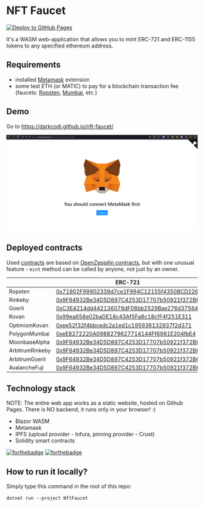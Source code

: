 # NFT Faucet
[![Deploy to GitHub Pages](https://github.com/darkcodi/nft-faucet/actions/workflows/main.yml/badge.svg?branch=main)](https://github.com/darkcodi/nft-faucet/actions/workflows/main.yml)  
  
It's a WASM web-application that allows you to mint ERC-721 and ERC-1155 tokens to any specified ethereum address.
  
## Requirements
- installed [Metamask](https://metamask.io/download/) extension
- some test ETH (or MATIC) to pay for a blockchain transaction fee  
(faucets: [Ropsten](https://faucet.egorfine.com/), [Mumbai](https://mumbaifaucet.com/), etc.)
  
## Demo
Go to https://darkcodi.github.io/nft-faucet/  
  
[![demo](demo.gif)]()  

## Deployed contracts
Used [contracts](NftFaucet/Contracts) are based on [OpenZeppilin contracts](https://github.com/OpenZeppelin/openzeppelin-contracts), but with one unusual feature - `mint` method can be called by anyone, not just by an owner.    

|                 | ERC-721   | ERC-1155   |
|-----------------|-----------|------------|
| Ropsten         | [0x71902F99902339d7ce1F994C12155f4350BCD226](https://ropsten.etherscan.io/token/0x71902F99902339d7ce1F994C12155f4350BCD226) | [0x80b45421881c0452A6e70148Fc928fA33107cEb3](https://ropsten.etherscan.io/token/0x80b45421881c0452A6e70148Fc928fA33107cEb3) |
| Rinkeby         | [0x9F64932Be34D5D897C4253D17707b50921f372B6](https://rinkeby.etherscan.io/token/0x9F64932Be34D5D897C4253D17707b50921f372B6) | [0xf67C575502fc1cE399a3e1895dDf41847185D7bD](https://rinkeby.etherscan.io/token/0xf67C575502fc1cE399a3e1895dDf41847185D7bD) |
| Goerli          | [0xC3E4214dd442136079dF06bb2529Bae276d37564](https://goerli.etherscan.io/token/0xC3E4214dd442136079dF06bb2529Bae276d37564) | [0x5807d7be82153F6a302d92199221090E3b78A3C3](https://goerli.etherscan.io/token/0x5807d7be82153F6a302d92199221090E3b78A3C3) |
| Kovan           | [0x99ea658e02baDE18c43Af5Fa8c18cfF4f251E311](https://kovan.etherscan.io/token/0x99ea658e02baDE18c43Af5Fa8c18cfF4f251E311) | [0xdBDD0377D1799910A4B0a4306F8d812265bF33Cb](https://kovan.etherscan.io/token/0xdBDD0377D1799910A4B0a4306F8d812265bF33Cb) |
| OptimismKovan   | [0xee52f32f4bbcedc2a1ed1c195936132937f2d371](https://kovan-optimistic.etherscan.io/token/0xee52f32f4bbcedc2a1ed1c195936132937f2d371) | [0xCc0040129f197F63D37ebd77E62a6F96dDcd4e0A](https://kovan-optimistic.etherscan.io/token/0xCc0040129f197F63D37ebd77E62a6F96dDcd4e0A) |
| PolygonMumbai   | [0xeE8272220A0988279627714144Ff6981E204fbE4](https://mumbai.polygonscan.com/token/0xeE8272220A0988279627714144Ff6981E204fbE4) | [0x23147CdbD963A3D0fec0F25E4604844f477F65d2](https://mumbai.polygonscan.com/token/0x23147CdbD963A3D0fec0F25E4604844f477F65d2) |
| MoonbaseAlpha   | [0x9F64932Be34D5D897C4253D17707b50921f372B6](https://moonbase.moonscan.io/token/0x9F64932Be34D5D897C4253D17707b50921f372B6) | [0xf67C575502fc1cE399a3e1895dDf41847185D7bD](https://moonbase.moonscan.io/token/0xf67C575502fc1cE399a3e1895dDf41847185D7bD) |
| ArbitrumRinkeby | [0x9F64932Be34D5D897C4253D17707b50921f372B6](https://testnet.arbiscan.io/token/0x9F64932Be34D5D897C4253D17707b50921f372B6) | [0xf67C575502fc1cE399a3e1895dDf41847185D7bD](https://testnet.arbiscan.io/token/0xf67C575502fc1cE399a3e1895dDf41847185D7bD) |
| ArbitrumGoerli  | [0x9F64932Be34D5D897C4253D17707b50921f372B6](https://nitro-devnet-explorer.arbitrum.io/address/0x9F64932Be34D5D897C4253D17707b50921f372B6) | [0xf67C575502fc1cE399a3e1895dDf41847185D7bD](https://nitro-devnet-explorer.arbitrum.io/address/0xf67C575502fc1cE399a3e1895dDf41847185D7bD) |
| AvalancheFuji   | [0x9F64932Be34D5D897C4253D17707b50921f372B6](https://testnet.snowtrace.io/token/0x9F64932Be34D5D897C4253D17707b50921f372B6) | [0xf67C575502fc1cE399a3e1895dDf41847185D7bD](https://testnet.snowtrace.io/token/0xf67C575502fc1cE399a3e1895dDf41847185D7bD) |
  
## Technology stack

NOTE: The entire web app works as a static website, hosted on Github Pages. There is NO backend, it runs only in your browser! :)  

- Blazor WASM
- Metamask
- IPFS (upload provider - Infura, pinning provider - Crust)
- Solidity smart contracts
  
[![forthebadge](https://forthebadge.com/images/badges/made-with-c-sharp.svg)](https://forthebadge.com) [![forthebadge](https://forthebadge.com/images/badges/built-with-love.svg)](https://forthebadge.com)  

## How to run it locally?
Simply type this command in the root of this repo:

    dotnet run --project NftFaucet
